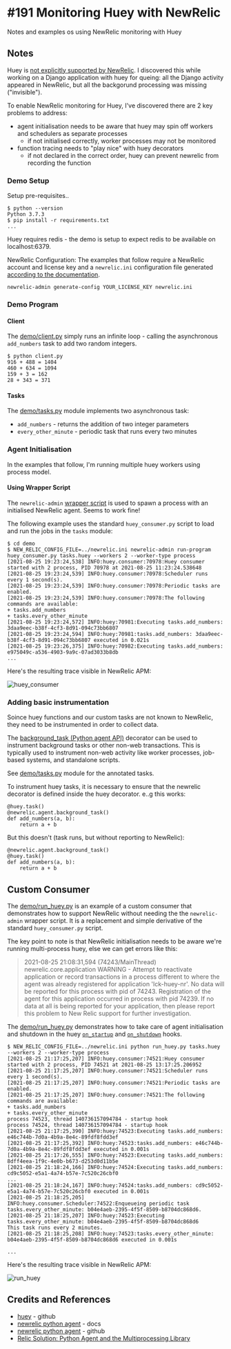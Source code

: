 # #191 Monitoring Huey with NewRelic

Notes and examples os using NewRelic monitoring with Huey

## Notes

Huey is [not explicitly supported by NewRelic](https://docs.newrelic.com/docs/agents/python-agent/getting-started/compatibility-requirements-python-agent/). I discovered this while working on a Django application with huey for queing: all the Django
activity appeared in NewRelic, but all the backgorund processing was missing ("invisible").

To enable NewRelic monitoring for Huey, I've discovered there are 2 key problems to address:

* agent initialisation needs to be aware that huey may spin off workers and schedulers as separate processes
  * if not initialised correctly, worker processes may not be monitored
* function tracing needs to "play nice" with huey decorators
  * if not declared in the correct order, huey can prevent newrelic from recording the function


### Demo Setup

Setup pre-requisites..

```
$ python --version
Python 3.7.3
$ pip install -r requirements.txt
...
```

Huey requires redis - the demo is setup to expect redis to be available on localhost:6379.

NewRelic Configuration: The examples that follow require a NewRelic account and license key and a `newrelic.ini` configuration file
generated
[according to the documentation](https://docs.newrelic.com/docs/agents/python-agent/installation/standard-python-agent-install/).

```
newrelic-admin generate-config YOUR_LICENSE_KEY newrelic.ini
```

### Demo Program

#### Client

The [demo/client.py](./demo/client.py) simply runs an infinite loop - calling the asynchronous `add_numbers`
task to add two random integers.

```
$ python client.py
916 + 488 = 1404
460 + 634 = 1094
159 + 3 = 162
28 + 343 = 371
```

#### Tasks

The [demo/tasks.py](./demo/tasks.py) module implements two asynchronous task:

* `add_numbers` - returns the addition of two integer parameters
* `every_other_minute` - periodic task that runs every two minutes


### Agent Initialisation

In the examples that follow, I'm running multiple huey workers using process model.

#### Using Wrapper Script

The `newrelic-admin`
[wrapper script](https://docs.newrelic.com/docs/agents/python-agent/installation/python-agent-advanced-integration/#wrapper-script) is used to spawn a process with an initialised NewRelic agent.
Seems to work fine!

The following example uses the standard `huey_consumer.py` script to load and run the jobs in the `tasks` module:

```
$ cd demo
$ NEW_RELIC_CONFIG_FILE=../newrelic.ini newrelic-admin run-program huey_consumer.py tasks.huey --workers 2 --worker-type process
[2021-08-25 19:23:24,538] INFO:huey.consumer:70978:Huey consumer started with 2 process, PID 70978 at 2021-08-25 11:23:24.538648
[2021-08-25 19:23:24,539] INFO:huey.consumer:70978:Scheduler runs every 1 second(s).
[2021-08-25 19:23:24,539] INFO:huey.consumer:70978:Periodic tasks are enabled.
[2021-08-25 19:23:24,539] INFO:huey.consumer:70978:The following commands are available:
+ tasks.add_numbers
+ tasks.every_other_minute
[2021-08-25 19:23:24,572] INFO:huey:70981:Executing tasks.add_numbers: 3daa9eec-b38f-4cf3-8d91-094c73bb6807
[2021-08-25 19:23:24,594] INFO:huey:70981:tasks.add_numbers: 3daa9eec-b38f-4cf3-8d91-094c73bb6807 executed in 0.021s
[2021-08-25 19:23:26,375] INFO:huey:70982:Executing tasks.add_numbers: e975049c-a536-4903-9a9c-07ad3033b8db
...
```

Here's the resulting trace visible in NewRelic APM:

![huey_consumer](./assets/huey_consumer.png?raw=true)


### Adding basic instrumentation

Soince huey functions and our custom tasks are not known to NewRelic, they need to be instrumented in order to collect data.

The
[background_task (Python agent API)](https://docs.newrelic.com/docs/agents/python-agent/python-agent-api/backgroundtask-python-agent-api/)
decorator can be used to instrument background tasks or other non-web transactions. This is typically used to instrument non-web activity like worker processes, job-based systems, and standalone scripts.

See [demo/tasks.py](./demo/tasks.py) module for the annotated tasks.

To instrument huey tasks, it is necessary to ensure that the newrelic decorator is defined inside the huey decorator.
e..g this works:

```
@huey.task()
@newrelic.agent.background_task()
def add_numbers(a, b):
    return a + b
```

But this doesn't (task runs, but without reporting to NewRelic):
```
@newrelic.agent.background_task()
@huey.task()
def add_numbers(a, b):
    return a + b
```

## Custom Consumer

The [demo/run_huey.py](./demo/run_huey.py) is an example of a custom consumer
that demonstrates how to support NewRelic without needing the the `newrelic-admin` wrapper script.
It is a replacement and simple
derivative of the standard `huey_consumer.py` script.

The key point to note is that NewRelic initialisation needs to be aware we're running multi-process huey,
else we can get errors like this:

> 2021-08-25 21:08:31,594 (74243/MainThread) newrelic.core.application WARNING - Attempt to reactivate application or record transactions in a process different to where the agent was already registered for application 'lck-huey-nr'. No data will be reported for this process with pid of 74243. Registration of the agent for this application occurred in process with pid 74239. If no data at all is being reported for your application, then please report this problem to New Relic support for further investigation.


The [demo/run_huey.py](./demo/run_huey.py) demonstrates how to take care of agent initialisation and shutdown
in the huey
[`on_startup`](https://huey.readthedocs.io/en/latest/api.html#Huey.on_startup)
and
[`on_shutdown`](https://huey.readthedocs.io/en/latest/api.html#Huey.on_shutdown)
hooks.


```
$ NEW_RELIC_CONFIG_FILE=../newrelic.ini python run_huey.py tasks.huey --workers 2 --worker-type process
[2021-08-25 21:17:25,207] INFO:huey.consumer:74521:Huey consumer started with 2 process, PID 74521 at 2021-08-25 13:17:25.206952
[2021-08-25 21:17:25,207] INFO:huey.consumer:74521:Scheduler runs every 1 second(s).
[2021-08-25 21:17:25,207] INFO:huey.consumer:74521:Periodic tasks are enabled.
[2021-08-25 21:17:25,207] INFO:huey.consumer:74521:The following commands are available:
+ tasks.add_numbers
+ tasks.every_other_minute
process 74523, thread 140736157094784 - startup hook
process 74524, thread 140736157094784 - startup hook
[2021-08-25 21:17:25,390] INFO:huey:74523:Executing tasks.add_numbers: e46c744b-7d0a-4b9a-8e4c-89fdf8fdd3ef
[2021-08-25 21:17:25,392] INFO:huey:74523:tasks.add_numbers: e46c744b-7d0a-4b9a-8e4c-89fdf8fdd3ef executed in 0.001s
[2021-08-25 21:17:26,555] INFO:huey:74523:Executing tasks.add_numbers: 8dff4eea-1f9c-4e0b-b673-d253d0d11b5e
[2021-08-25 21:18:24,166] INFO:huey:74524:Executing tasks.add_numbers: cd9c5052-e5a1-4a74-b57e-7c520c26cbf0
...
[2021-08-25 21:18:24,167] INFO:huey:74524:tasks.add_numbers: cd9c5052-e5a1-4a74-b57e-7c520c26cbf0 executed in 0.001s
[2021-08-25 21:18:25,205] INFO:huey.consumer.Scheduler:74522:Enqueueing periodic task tasks.every_other_minute: b04e4aeb-2395-4f5f-8509-b8704dc868d6.
[2021-08-25 21:18:25,207] INFO:huey:74523:Executing tasks.every_other_minute: b04e4aeb-2395-4f5f-8509-b8704dc868d6
This task runs every 2 minutes.
[2021-08-25 21:18:25,208] INFO:huey:74523:tasks.every_other_minute: b04e4aeb-2395-4f5f-8509-b8704dc868d6 executed in 0.001s

...
```
Here's the resulting trace visible in NewRelic APM:

![run_huey](./assets/run_huey.png?raw=true)


## Credits and References

* [huey](https://github.com/coleifer/huey) - github
* [newrelic python agent](https://docs.newrelic.com/docs/agents/python-agent/) - docs
* [newrelic python agent](https://github.com/newrelic/newrelic-python-agent) - github
* [Relic Solution: Python Agent and the Multiprocessing Library](https://discuss.newrelic.com/t/relic-solution-python-agent-and-the-multiprocessing-library/60098)
